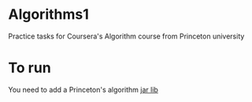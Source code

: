 # Algorithms1
Practice tasks for Coursera's Algorithm course from Princeton university

# To run

You need to add a Princeton's algorithm [jar lib](http://algs4.cs.princeton.edu/code/algs4.jar) 
